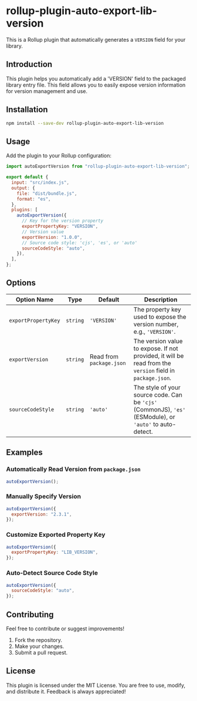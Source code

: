 # rollup-plugin-auto-export-lib-version

This is a Rollup plugin that automatically generates a `VERSION` field for your library.

## **Introduction**

This plugin helps you automatically add a 'VERSION' field to the packaged library entry file.
This field allows you to easily expose version information for version management and use.

## **Installation**

```bash
npm install --save-dev rollup-plugin-auto-export-lib-version
```

## **Usage**

Add the plugin to your Rollup configuration:

```javascript
import autoExportVersion from "rollup-plugin-auto-export-lib-version";

export default {
  input: "src/index.js",
  output: {
    file: "dist/bundle.js",
    format: "es",
  },
  plugins: [
    autoExportVersion({
      // Key for the version property
      exportPropertyKey: "VERSION",
      // Version value
      exportVersion: "1.0.0",
      // Source code style: 'cjs', 'es', or 'auto'
      sourceCodeStyle: "auto",
    }),
  ],
};
```

## **Options**

| Option Name         | Type     | Default                  | Description                                                                                               |
| ------------------- | -------- | ------------------------ | --------------------------------------------------------------------------------------------------------- |
| `exportPropertyKey` | `string` | `'VERSION'`              | The property key used to expose the version number, e.g., `'VERSION'`.                                    |
| `exportVersion`     | `string` | Read from `package.json` | The version value to expose. If not provided, it will be read from the `version` field in `package.json`. |
| `sourceCodeStyle`   | `string` | `'auto'`                 | The style of your source code. Can be `'cjs'` (CommonJS), `'es'` (ESModule), or `'auto'` to auto-detect.  |

## **Examples**

### Automatically Read Version from `package.json`

```javascript
autoExportVersion();
```

### Manually Specify Version

```javascript
autoExportVersion({
  exportVersion: "2.3.1",
});
```

### Customize Exported Property Key

```javascript
autoExportVersion({
  exportPropertyKey: "LIB_VERSION",
});
```

### Auto-Detect Source Code Style

```javascript
autoExportVersion({
  sourceCodeStyle: "auto",
});
```

## **Contributing**

Feel free to contribute or suggest improvements!

1. Fork the repository.
2. Make your changes.
3. Submit a pull request.

## **License**

This plugin is licensed under the MIT License.
You are free to use, modify, and distribute it. Feedback is always appreciated!
